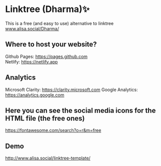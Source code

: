 # Linktree (Dharma):sparkles:
This is a free (and easy to use) alternative to linktree 
www.alisa.social/Dharma/

## Where to host your website?
Github Pages: https://pages.github.com  
Netlify: https://netlify.app

## Analytics 
Microsoft Clarity: https://clarity.microsoft.com
Google Analytics: https://analytics.google.com

## Here you can see the social media icons for the HTML file (the free ones)
https://fontawesome.com/search?o=r&m=free

## Demo
http://www.alisa.social/linktree-template/
